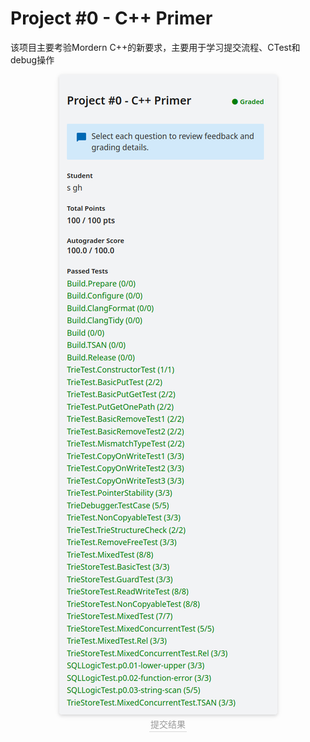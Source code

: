 <!--
 * @Author: s
 * @Date: 2024-01-07 18:43:14
 * @LastEditTime: 2024-01-19 14:49:20
 * @LastEditors: s
 * @Description: 
 * @FilePath: /self-salvation/CMU-15-445/project0/record.md
-->
# Project #0 - C++ Primer

该项目主要考验Mordern C++的新要求，主要用于学习提交流程、CTest和debug操作
<center>
    <img style="border-radius: 0.3125em;
    box-shadow: 0 2px 4px 0 rgba(34,36,38,.12),0 2px 10px 0 rgba(34,36,38,.08);" 
    src="result.png">
    <br>
    <div style="color:orange; border-bottom: 1px solid #d9d9d9;
    display: inline-block;
    color: #999;
    padding: 2px;">提交结果</div>
</center>

